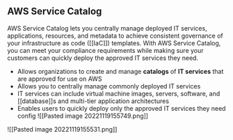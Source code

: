## AWS Service Catalog

AWS Service Catalog lets you centrally manage deployed IT services, applications, resources, and metadata to achieve consistent governance of your infrastructure as code ([[IaC]]) templates. With AWS Service Catalog, you can meet your compliance requirements while making sure your customers can quickly deploy the approved IT services they need.

-   Allows organizations to create and manage **catalogs** of **IT services** that are approved for use on AWS
-   Allows you to centrally manage commonly deployed IT services
-   IT services can include virtual machine images, servers, software, and [[database]]s and multi-tier application architectures
-   Enables users to quickly deploy only the approved IT services they need
config
![[Pasted image 20221119155749.png]]

![[Pasted image 20221119155531.png]]